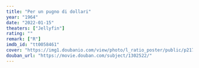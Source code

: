 ```yaml
---
title: "Per un pugno di dollari"
year: "1964"
date: "2022-01-15"
theaters: ["Jellyfin"]
rating: ""
remark: ["R"]
imdb_id: "tt0058461"
cover: "https://img1.doubanio.com/view/photo/l_ratio_poster/public/p2178157710.jpg"
douban_url: "https://movie.douban.com/subject/1302522/"
---
```

